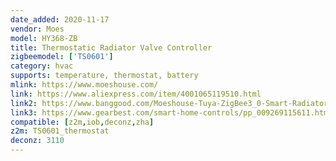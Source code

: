 ```yaml
---
date_added: 2020-11-17
vendor: Moes
model: HY368-ZB
title: Thermostatic Radiator Valve Controller
zigbeemodel: ['TS0601']
category: hvac
supports: temperature, thermostat, battery
mlink: https://www.moeshouse.com/
link: https://www.aliexpress.com/item/4001065119510.html
link2: https://www.banggood.com/Moeshouse-Tuya-ZigBee3_0-Smart-Radiator-Actuator-Programmable-Thermostatic-Radiator-Valve-Temperature-Controller-Voice-Control-via-Alexa-p-1741050.html
link3: https://www.gearbest.com/smart-home-controls/pp_009269115611.html
compatible: [z2m,iob,deconz,zha]
z2m: TS0601_thermostat
deconz: 3110
---
```

